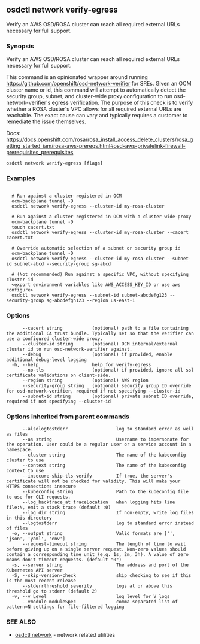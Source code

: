 ## osdctl network verify-egress

Verify an AWS OSD/ROSA cluster can reach all required external URLs necessary for full support.

### Synopsis

Verify an AWS OSD/ROSA cluster can reach all required external URLs necessary for full support.

  This command is an opinionated wrapper around running https://github.com/openshift/osd-network-verifier for SREs.
  Given an OCM cluster name or id, this command will attempt to automatically detect the security group, subnet, and
  cluster-wide proxy configuration to run osd-network-verifier's egress verification. The purpose of this check is to
  verify whether a ROSA cluster's VPC allows for all required external URLs are reachable. The exact cause can vary and
  typically requires a customer to remediate the issue themselves.

  Docs: https://docs.openshift.com/rosa/rosa_install_access_delete_clusters/rosa_getting_started_iam/rosa-aws-prereqs.html#osd-aws-privatelink-firewall-prerequisites_prerequisites

```
osdctl network verify-egress [flags]
```

### Examples

```

  # Run against a cluster registered in OCM
  ocm-backplane tunnel -D
  osdctl network verify-egress --cluster-id my-rosa-cluster

  # Run against a cluster registered in OCM with a cluster-wide-proxy
  ocm-backplane tunnel -D
  touch cacert.txt
  osdctl network verify-egress --cluster-id my-rosa-cluster --cacert cacert.txt

  # Override automatic selection of a subnet or security group id
  ocm-backplane tunnel -D
  osdctl network verify-egress --cluster-id my-rosa-cluster --subnet-id subnet-abcd --security-group sg-abcd

  # (Not recommended) Run against a specific VPC, without specifying cluster-id
  <export environment variables like AWS_ACCESS_KEY_ID or use aws configure>
  osdctl network verify-egress --subnet-id subnet-abcdefg123 --security-group sg-abcdefgh123 --region us-east-1
```

### Options

```
      --cacert string           (optional) path to a file containing the additional CA trust bundle. Typically set so that the verifier can use a configured cluster-wide proxy.
      --cluster-id string       (optional) OCM internal/external cluster id to run osd-network-verifier against.
      --debug                   (optional) if provided, enable additional debug-level logging
  -h, --help                    help for verify-egress
      --no-tls                  (optional) if provided, ignore all ssl certificate validations on client-side.
      --region string           (optional) AWS region
      --security-group string   (optional) security group ID override for osd-network-verifier, required if not specifying --cluster-id
      --subnet-id string        (optional) private subnet ID override, required if not specifying --cluster-id
```

### Options inherited from parent commands

```
      --alsologtostderr                  log to standard error as well as files
      --as string                        Username to impersonate for the operation. User could be a regular user or a service account in a namespace.
      --cluster string                   The name of the kubeconfig cluster to use
      --context string                   The name of the kubeconfig context to use
      --insecure-skip-tls-verify         If true, the server's certificate will not be checked for validity. This will make your HTTPS connections insecure
      --kubeconfig string                Path to the kubeconfig file to use for CLI requests.
      --log_backtrace_at traceLocation   when logging hits line file:N, emit a stack trace (default :0)
      --log_dir string                   If non-empty, write log files in this directory
      --logtostderr                      log to standard error instead of files
  -o, --output string                    Valid formats are ['', 'json', 'yaml', 'env']
      --request-timeout string           The length of time to wait before giving up on a single server request. Non-zero values should contain a corresponding time unit (e.g. 1s, 2m, 3h). A value of zero means don't timeout requests. (default "0")
  -s, --server string                    The address and port of the Kubernetes API server
  -S, --skip-version-check               skip checking to see if this is the most recent release
      --stderrthreshold severity         logs at or above this threshold go to stderr (default 2)
  -v, --v Level                          log level for V logs
      --vmodule moduleSpec               comma-separated list of pattern=N settings for file-filtered logging
```

### SEE ALSO

* [osdctl network](osdctl_network.md)	 - network related utilities

